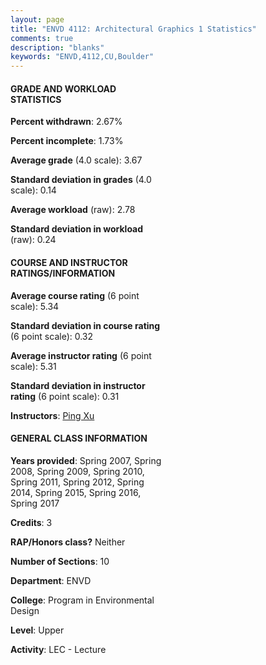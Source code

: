 ```yaml
---
layout: page
title: "ENVD 4112: Architectural Graphics 1 Statistics"
comments: true
description: "blanks"
keywords: "ENVD,4112,CU,Boulder"
---
```

<head>
<script src="https://ajax.googleapis.com/ajax/libs/jquery/2.1.3/jquery.min.js"></script>
<script src="https://dl.dropboxusercontent.com/s/pc42nxpaw1ea4o9/highcharts.js?dl=0"></script>
<!-- <script src="../assets/js/highcharts.js"></script> -->
<style type="text/css">@font-face {
	font-family: "Bebas Neue";
	src: url(https://www.filehosting.org/file/details/544349/BebasNeue Regular.otf) format("opentype");
	}
	h1.Bebas { 
		font-family: "Bebas Neue", Verdana, Tahoma;
	}
</style>
</head>
<body>
	<div id="container" style="float: right; width: 45%; height: 88%; margin-left: 2.5%; margin-right: 2.5%;"></div>
	<script language="JavaScript">
		$(document).ready(function() {
		var chart = {type: 'column'};
		var title = {text: 'Grade Distribution'};
		var xAxis = {categories: ['A','B','C','D','F'],crosshair: true};
		var yAxis = {min: 0,title: {text: 'Percentage'}};
		var tooltip = {headerFormat: '<center><b><span style="font-size:20px">{point.key}</span></b></center>',
		               pointFormat: '<td style="padding:0"><b>{point.y:.1f}%</b></td>',
		               footerFormat: '</table>',shared: true,useHTML: true};
		var plotOptions = {column: {pointPadding: 0.0,borderWidth: 0}};  
		var credits = {enabled: false};var series= [{name: 'Percent',data: [76.78,22.69,0.0,0.0,0.53,]}];
		var json = {};
		json.chart = chart;
		json.title = title;
		json.tooltip = tooltip;
		json.xAxis = xAxis;
		json.yAxis = yAxis;  
		json.series = series;
		json.plotOptions = plotOptions;  
		json.credits = credits;
		$('#container').highcharts(json);
	});
	</script>
</body>
			   
#### GRADE AND WORKLOAD STATISTICS

**Percent withdrawn**: 2.67%

**Percent incomplete**: 1.73%

**Average grade** (4.0 scale): 3.67

**Standard deviation in grades** (4.0 scale): 0.14

**Average workload** (raw): 2.78

**Standard deviation in workload** (raw): 0.24

#### COURSE AND INSTRUCTOR RATINGS/INFORMATION

**Average course rating** (6 point scale): 5.34

**Standard deviation in course rating** (6 point scale): 0.32

**Average instructor rating** (6 point scale): 5.31

**Standard deviation in instructor rating** (6 point scale): 0.31

**Instructors**: <a href='../../instructors/Ping_Xu'>Ping Xu</a>

#### GENERAL CLASS INFORMATION

**Years provided**: Spring 2007, Spring 2008, Spring 2009, Spring 2010, Spring 2011, Spring 2012, Spring 2014, Spring 2015, Spring 2016, Spring 2017

**Credits**: 3

**RAP/Honors class?** Neither

**Number of Sections**: 10

**Department**: ENVD

**College**: Program in Environmental Design

**Level**: Upper

**Activity**: LEC - Lecture
